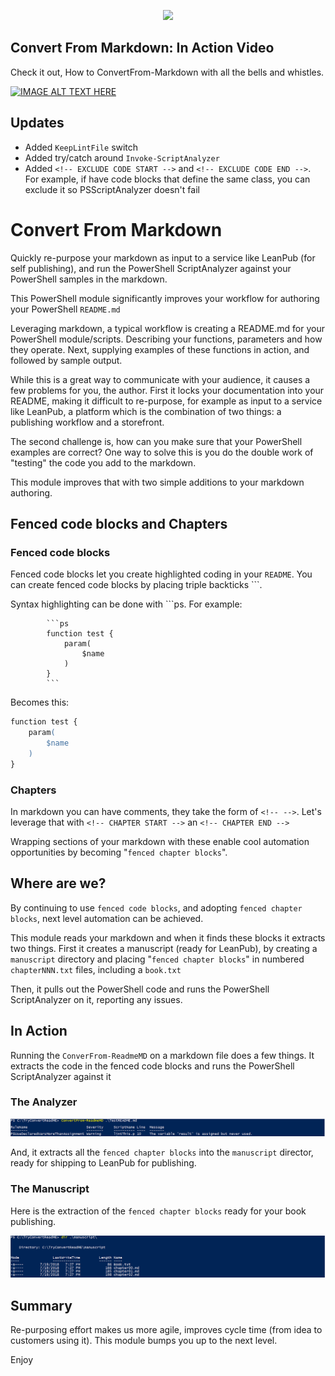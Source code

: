<p align="center">
<a href="https://ci.appveyor.com/project/dfinke/convertfrommarkdown/branch/master"><img src="https://ci.appveyor.com/api/projects/status/osa83wnuhjvfm9p6/branch/master?svg=true"></a>
</p>

## Convert From Markdown: In Action Video

Check it out, How to ConvertFrom-Markdown with all the bells and whistles.

<a href="http://www.youtube.com/watch?feature=player_embedded&v=z41g58gwdFw" target="_blank">
<img src="http://img.youtube.com/vi/z41g58gwdFw/0.jpg" alt="IMAGE ALT TEXT HERE" width="Convert From Markdown" height="180"  />
</a>


<!-- [![IMAGE ALT TEXT HERE](https://img.youtube.com/vi/YOUTUBE_VIDEO_ID_HERE/0.jpg)](https://www.youtube.com/watch?v=YOUTUBE_VIDEO_ID_HERE) -->

## Updates

- Added `KeepLintFile` switch
- Added try/catch around `Invoke-ScriptAnalyzer`
- Added `<!-- EXCLUDE CODE START -->` and `<!-- EXCLUDE CODE END -->`. For example, if have code blocks that define the same class, you can exclude
 it so PSScriptAnalyzer doesn't fail

# Convert From Markdown
Quickly re-purpose your markdown as input to a service like LeanPub (for self publishing), and run the PowerShell ScriptAnalyzer against your PowerShell samples in the markdown.

This PowerShell module significantly improves your workflow for authoring your PowerShell `README.md`

Leveraging markdown, a typical workflow is creating a README.md for your PowerShell module/scripts. Describing your functions,  parameters and how they operate. Next, supplying examples of these functions in action, and followed by sample output.

While this is a great way to communicate with your audience, it causes a few problems for you, the author. First it locks your documentation into your README, making it difficult to re-purpose, for example as input to a service like LeanPub, a platform which is the combination of two things: a publishing workflow and a storefront.

The second challenge is, how can you make sure that your PowerShell examples are correct? One way to solve this is you do the double work of "testing" the code you add to the markdown.

This module improves that with two simple additions to your markdown authoring.

## Fenced code blocks and Chapters

### Fenced code blocks
Fenced code blocks let you create highlighted coding in your `README`. You can create fenced code blocks by placing triple backticks ```.

Syntax highlighting can be done with ```ps. For example:

```
        ```ps
        function test {
            param(
                $name
            )
        }
        ```
```

Becomes this:
```ps
function test {
    param(
        $name
    )
}
```

### Chapters

In markdown you can have comments, they take the form of `<!-- -->`.
Let's leverage that with `<!-- CHAPTER START -->` an `<!-- CHAPTER END -->`

Wrapping sections of your markdown with these enable cool automation opportunities by becoming "`fenced chapter blocks`".

## Where are we?

By continuing to use `fenced code blocks`, and adopting `fenced chapter blocks`, next level automation can be achieved.

This module reads your markdown and when it finds these blocks it extracts two things. First it creates a manuscript (ready for LeanPub), by creating a `manuscript` directory and placing "`fenced chapter blocks`" in numbered `chapterNNN.txt` files, including a `book.txt`

Then, it pulls out the PowerShell code and runs the PowerShell ScriptAnalyzer on it, reporting any issues.


## In Action

Running the `ConverFrom-ReadmeMD` on a markdown file does a few things. It extracts the code in the fenced code blocks and runs the PowerShell ScriptAnalyzer against it

### The Analyzer
![](./images/Convert.png)

And, it extracts all the `fenced chapter blocks` into the `manuscript` director, ready for shipping to LeanPub for publishing.

### The Manuscript

Here is the extraction of the `fenced chapter blocks` ready for your book publishing.

![](./images/manuscript.png)

## Summary

Re-purposing effort makes us more agile, improves cycle time (from idea to customers using it). This module bumps you up to the next level.

Enjoy